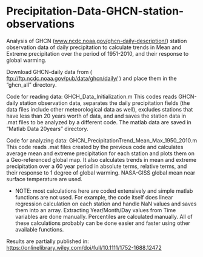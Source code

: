 # Precipitation-Data-GHCN-station-observations

Analysis of GHCN (www.ncdc.noaa.gov/ghcn-daily-description/) station observation data of daily precipitation to calculate trends in Mean and Extreme precipitation over the period of 1951-2010, and their response to global warming.

Download GHCN-daily data from ( ftp://ftp.ncdc.noaa.gov/pub/data/ghcn/daily/ ) and place them in the “ghcn_all” directory.

Code for reading data: GHCH_Data_Initialization.m
This codes reads GHCN-daily station observation data, separates the daily precipitation fields (the data files include other meteorological data as well), excludes stations that have less than 20 years worth of data, and and saves the station data in .mat files to be analyzed by a different code. The matlab data are saved in “Matlab Data 20years” directory.


Code for analyzing data: GHCN_PrecipitationTrend_Mean_Max_1950_2010.m
This code reads .mat files created by the previous code and calculates average mean and extreme precipitation for each station and plots them on a Geo-referenced global map. It also calculates trends in mean and extreme precipitation over a 60 year period in absolute terms, relative terms, and their response to 1 degree of global warming. NASA-GISS global mean near surface temperature are used.

* NOTE: most calculations here are coded extensively and simple matlab functions are not used. For example, the code itself does linear regression calculation on each station and handle NaN values and saves them into an array. Extracting Year/Month/Day values from Time variables are done manually. Percentiles are calculated manually. All of these calculations probably can be done easier and faster using other available functions.


Results are partially published in: https://onlinelibrary.wiley.com/doi/full/10.1111/1752-1688.12472


